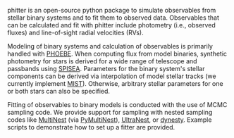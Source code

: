 phitter is an open-source python package to simulate observables from
stellar binary systems and to fit them to observed data. Observables
that can be calculated and fit with phitter include photometry (i.e.,
observed fluxes) and line-of-sight radial velocities (RVs).

Modeling of binary systems and calculation of observables is primarily
handled with [PHOEBE](http://www.phoebe-project.org). When computing
flux from model binaries, synthetic photometry for stars is derived for
a wide range of telescope and passbands using
[SPISEA](https://spisea.readthedocs.io/en/latest/). Parameters for the
binary system\'s stellar components can be derived via interpolation of
model stellar tracks (we currently implement
[MIST](http://waps.cfa.harvard.edu/MIST/)). Otherwise, arbitrary stellar
parameters for one or both stars can also be specified.

Fitting of observables to binary models is conducted with the use of
MCMC sampling code. We provide support for sampling with nested sampling
codes like [MultiNest](https://github.com/farhanferoz/MultiNest) (via
[PyMultiNest](https://github.com/JohannesBuchner/PyMultiNest)),
[UltraNest](https://johannesbuchner.github.io/UltraNest/), or
[dynesty](https://dynesty.readthedocs.io/en/stable/index.html). Example
scripts to demonstrate how to set up a fitter are provided.

